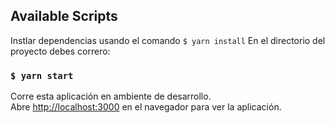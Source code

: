 ## Available Scripts

Instlar dependencias usando el comando `$ yarn install`
En el directorio del proyecto debes correro:

### `$ yarn start`

Corre esta aplicación en ambiente de desarrollo.<br />
Abre [http://localhost:3000](http://localhost:3000) en el navegador para ver la aplicación.